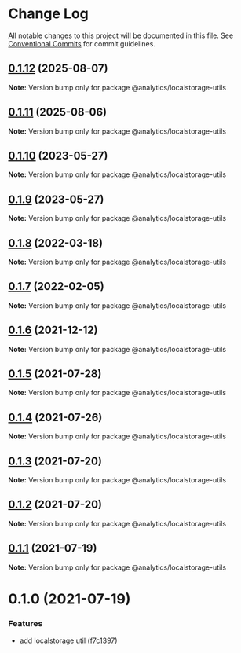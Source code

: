 # Change Log

All notable changes to this project will be documented in this file.
See [Conventional Commits](https://conventionalcommits.org) for commit guidelines.

## [0.1.12](https://github.com/DavidWells/analytics/compare/@analytics/localstorage-utils@0.1.11...@analytics/localstorage-utils@0.1.12) (2025-08-07)

**Note:** Version bump only for package @analytics/localstorage-utils





## [0.1.11](https://github.com/DavidWells/analytics/compare/@analytics/localstorage-utils@0.1.10...@analytics/localstorage-utils@0.1.11) (2025-08-06)

**Note:** Version bump only for package @analytics/localstorage-utils





## [0.1.10](https://github.com/DavidWells/analytics/tree/master/packages/analytics-util-localstorage/compare/@analytics/localstorage-utils@0.1.9...@analytics/localstorage-utils@0.1.10) (2023-05-27)

**Note:** Version bump only for package @analytics/localstorage-utils





## [0.1.9](https://github.com/DavidWells/analytics/tree/master/packages/analytics-util-localstorage/compare/@analytics/localstorage-utils@0.1.8...@analytics/localstorage-utils@0.1.9) (2023-05-27)

**Note:** Version bump only for package @analytics/localstorage-utils





## [0.1.8](https://github.com/DavidWells/analytics/tree/master/packages/analytics-util-localstorage/compare/@analytics/localstorage-utils@0.1.7...@analytics/localstorage-utils@0.1.8) (2022-03-18)

**Note:** Version bump only for package @analytics/localstorage-utils





## [0.1.7](https://github.com/DavidWells/analytics/tree/master/packages/analytics-util-localstorage/compare/@analytics/localstorage-utils@0.1.6...@analytics/localstorage-utils@0.1.7) (2022-02-05)

**Note:** Version bump only for package @analytics/localstorage-utils





## [0.1.6](https://github.com/DavidWells/analytics/tree/master/packages/analytics-util-localstorage/compare/@analytics/localstorage-utils@0.1.5...@analytics/localstorage-utils@0.1.6) (2021-12-12)

**Note:** Version bump only for package @analytics/localstorage-utils





## [0.1.5](https://github.com/DavidWells/analytics/tree/master/packages/analytics-util-localstorage/compare/@analytics/localstorage-utils@0.1.4...@analytics/localstorage-utils@0.1.5) (2021-07-28)

**Note:** Version bump only for package @analytics/localstorage-utils





## [0.1.4](https://github.com/DavidWells/analytics/tree/master/packages/analytics-util-localstorage/compare/@analytics/localstorage-utils@0.1.3...@analytics/localstorage-utils@0.1.4) (2021-07-26)

**Note:** Version bump only for package @analytics/localstorage-utils





## [0.1.3](https://github.com/DavidWells/analytics/tree/master/packages/analytics-util-localstorage/compare/@analytics/localstorage-utils@0.1.2...@analytics/localstorage-utils@0.1.3) (2021-07-20)

**Note:** Version bump only for package @analytics/localstorage-utils





## [0.1.2](https://github.com/DavidWells/analytics/tree/master/packages/analytics-util-localstorage/compare/@analytics/localstorage-utils@0.1.1...@analytics/localstorage-utils@0.1.2) (2021-07-20)

**Note:** Version bump only for package @analytics/localstorage-utils





## [0.1.1](https://github.com/DavidWells/analytics/tree/master/packages/analytics-util-localstorage/compare/@analytics/localstorage-utils@0.1.0...@analytics/localstorage-utils@0.1.1) (2021-07-19)

**Note:** Version bump only for package @analytics/localstorage-utils





# 0.1.0 (2021-07-19)


### Features

* add localstorage util ([f7c1397](https://github.com/DavidWells/analytics/tree/master/packages/analytics-util-localstorage/commit/f7c1397))
